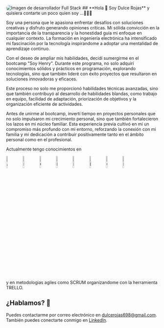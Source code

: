 ###
<img src="https://blog.strefakursow.pl/content/images/2017/07/fullstackdeveloper--1-.jpg" alt="Imagen de desarrollador Full Stack" style="border-radius: 10px; box-shadow: 0 4px 8px rgba(0, 0, 0, 0.1);">
## **Hola 👋  Soy Dulce Rojas** y quisiera contarte un poco quien soy ...👩🏻‍🦱



 Soy una persona que le apasiona  enfrentar desafíos con soluciones creativas y disfruto generando opiniones críticas. Mi sólida convicción en la importancia de la transparencia y la honestidad guía mi enfoque en cualquier contexto. La formación en ingeniería electrónica ha intensificado mi fascinación por la tecnología inspirandome  a adoptar una mentalidad de aprendizaje continuo.

 Con el deseo de ampliar mis habilidades, decidí sumergirme en el bootcamp "Soy Henry". Durante este programa, no solo adquirí conocimientos sólidos y prácticos en programación, explorando tecnologías, sino que también lideré con éxito proyectos que resultaron en soluciones innovadoras y eficaces.

 Este proceso no solo me proporcionó habilidades técnicas avanzadas, sino que también contribuyó al desarrollo de habilidades blandas, como trabajo en equipo, facilidad de adaptación, priorización de objetivos y la organización eficiente de actividades.

 Antes de unirme al bootcamp, invertí tiempo en proyectos personales que no solo impulsaron mi crecimiento personal, sino que también fortalecieron los lazos en mi núcleo familiar. Esta experiencia previa cultivó en mí un compromiso más profundo con mi entorno, reforzando la conexión con mi familia y mi dedicación a contribuir positivamente tanto en el ámbito personal como en el profesional.

 Actualmente tengo conocimientos en 

 
  <img src="https://img.icons8.com/color/48/000000/js.png" alt="JS" width="10%">
  <img src="https://img.icons8.com/color/48/000000/nodejs.png" alt="Node.js" width="10%">
  <img src="https://miro.medium.com/v2/resize:fit:1400/0*EitUXT-pqbaQSCTt.gif" alt="Git" width="10%"/>
  <img src="https://img.icons8.com/color/48/000000/express.png" alt="Express.js" width="10%">
  <img src="https://img.icons8.com/color/48/000000/redux.png" alt="Redux" width="10%">
  <img src="https://img.icons8.com/color/48/000000/html-5.png" alt="HTML" width="10%">
  <img src="https://img.icons8.com/color/48/000000/css3.png" alt="CSS" width="10%">
  <img src="https://img.icons8.com/color/48/000000/mysql.png" alt="MySQL" width="10%">

 y  en metodologias agiles como SCRUM
  organizandome  con la herramienta TRELLO.
  
## ¿**Hablamos?** 👋
Puedes contactarme por correo electrónico en dulcerojas698@gmail.com.
También puedes conectarte conmigo en [LinkedIn](https://www.linkedin.com/in/dulce-rojas-19060416a/).

<!--
**IngRojasDulce/IngRojasDulce** is a ✨ _special_ ✨ repository because its `README.md` (this file) appears on your GitHub profile.

Here are some ideas to get you started:

- 🔭 I’m currently working on ...
- 🌱 I’m currently learning ...
- 👯 I’m looking to collaborate on ...
- 🤔 I’m looking for help with ...
- 💬 Ask me about ...
- 📫 How to reach me: ...
- 😄 Pronouns: ...
- ⚡ Fun fact: ...
-->

